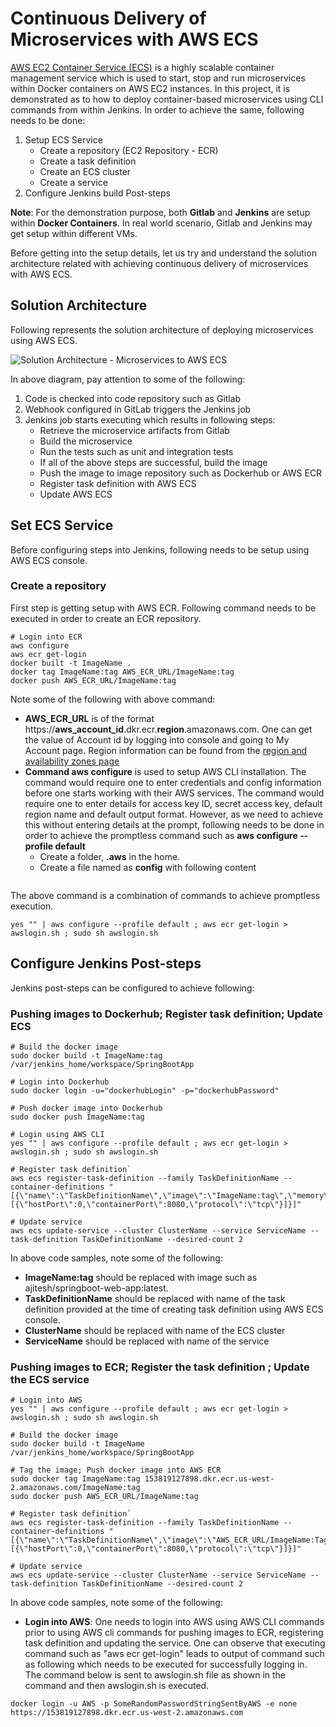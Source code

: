# Continuous Delivery of Microservices with AWS ECS

[AWS EC2 Container Service (ECS)](http://docs.aws.amazon.com/AmazonECS/latest/developerguide/Welcome.html) is a highly scalable container management service which is used to start, stop and run microservices within Docker containers on AWS EC2 instances. In this project, it is demonstrated as to how to deploy container-based microservices using CLI commands from within Jenkins. In order to achieve the same, following needs to be done:

 1. Setup ECS Service
    - Create a repository (EC2 Repository - ECR)
    - Create a task definition 
    - Create an ECS cluster
    - Create a service
 2. Configure Jenkins build Post-steps 

**Note**: For the demonstration purpose, both **Gitlab** and **Jenkins** are setup within **Docker Containers**. In real world scenario, Gitlab and Jenkins may get setup within different VMs.

Before getting into the setup details, let us try and understand the solution architecture related with achieving continuous delivery of microservices with AWS ECS.

## Solution Architecture 

Following represents the solution architecture of deploying microservices using AWS ECS.

![Solution Architecture - Microservices to AWS ECS](https://github.com/eajitesh/Continuous-Delivery-Microservices-AWS/blob/master/images/aws_ecs.png)

In above diagram, pay attention to some of the following:

 1. Code is checked into code repository such as Gitlab
 2. Webhook configured in GitLab triggers the Jenkins job
 3. Jenkins job starts executing which results in following steps:
    - Retrieve the microservice artifacts from Gitlab
    - Build the microservice
    - Run the tests such as unit and integration tests
    - If all of the above steps are successful, build the image 
    - Push the image to image repository such as Dockerhub or AWS ECR
    - Register task definition with AWS ECS
    - Update AWS ECS

## Set ECS Service 

Before configuring steps into Jenkins, following needs to be setup using AWS ECS console.

### Create a repository

First step is getting setup with AWS ECR. Following command needs to be executed in order to create an ECR repository.
```
# Login into ECR
aws configure
aws ecr get-login
docker built -t ImageName .
docker tag ImageName:tag AWS_ECR_URL/ImageName:tag
docker push AWS_ECR_URL/ImageName:tag
```
Note some of the following with above command:
 - **AWS_ECR_URL** is of the format https://__aws_account_id__.dkr.ecr.__region__.amazonaws.com. One can get the value of Account id by logging into console and going to My Account page. Region information can be found from the [region and availability zones page](http://docs.aws.amazon.com/AWSEC2/latest/UserGuide/using-regions-availability-zones.html)
 - **Command aws configure** is used to setup AWS CLI installation. The command would require one to enter credentials and config information before one starts working with their AWS services. The command would require one to enter details for access key ID, secret access key, default region name and default output format. However, as we need to achieve this without entering details at the prompt, following needs to be done in order to achieve the promptless command such as **aws configure --profile default**
    - Create a folder, **.aws** in the home.
    - Create a file named as **config** with following content
        ```
        ```

The above command is a combination of commands to achieve promptless execution. 

```
yes "" | aws configure --profile default ; aws ecr get-login > awslogin.sh ; sudo sh awslogin.sh
```


## Configure Jenkins Post-steps

Jenkins post-steps can be configured to achieve following:

### Pushing images to Dockerhub; Register task definition; Update ECS

```
# Build the docker image
sudo docker build -t ImageName:tag /var/jenkins_home/workspace/SpringBootApp

# Login into Dockerhub
sudo docker login -u="dockerhubLogin" -p="dockerhubPassword"

# Push docker image into Dockerhub
sudo docker push ImageName:tag

# Login using AWS CLI
yes "" | aws configure --profile default ; aws ecr get-login > awslogin.sh ; sudo sh awslogin.sh

# Register task definition`
aws ecs register-task-definition --family TaskDefinitionName --container-definitions "[{\"name\":\"TaskDefinitionName\",\"image\":\"ImageName:tag\",\"memory\":300,\"portMappings\":[{\"hostPort\":0,\"containerPort\":8080,\"protocol\":\"tcp\"}]}]" 

# Update service
aws ecs update-service --cluster ClusterName --service ServiceName --task-definition TaskDefinitionName --desired-count 2
```
In above code samples, note some of the following:
 - **ImageName:tag** should be replaced with image such as ajitesh/springboot-web-app:latest. 
 - **TaskDefinitionName** should be replaced with name of the task definition provided at the time of creating task definition using AWS ECS console.
 - **ClusterName** should be replaced with name of the ECS cluster
 - **ServiceName** should be replaced with name of the service

### Pushing images to ECR; Register the task definition ; Update the ECS service
```
# Login into AWS
yes "" | aws configure --profile default ; aws ecr get-login > awslogin.sh ; sudo sh awslogin.sh

# Build the docker image
sudo docker build -t ImageName /var/jenkins_home/workspace/SpringBootApp

# Tag the image; Push docker image into AWS ECR
sudo docker tag ImageName:tag 153819127898.dkr.ecr.us-west-2.amazonaws.com/ImageName:tag
sudo docker push AWS_ECR_URL/ImageName:tag

# Register task definition`
aws ecs register-task-definition --family TaskDefinitionName --container-definitions "[{\"name\":\"TaskDefinitionName\",\"image\":\"AWS_ECR_URL/ImageName:Tag\",\"memory\":300,\"portMappings\":[{\"hostPort\":0,\"containerPort\":8080,\"protocol\":\"tcp\"}]}]" 

# Update service
aws ecs update-service --cluster ClusterName --service ServiceName --task-definition TaskDefinitionName --desired-count 2
```

In above code samples, note some of the following:
 - **Login into AWS**: One needs to login into AWS using AWS CLI commands prior to using AWS cli commands for pushing images to ECR, registering task definition and updating the service. One can observe that executing command such as "aws ecr get-login" leads to output of command such as following which needs to be executed for successfully logging in. The command below is sent to awslogin.sh file as shown in the command and then awslogin.sh is executed. 
```
docker login -u AWS -p SomeRandomPasswordStringSentByAWS -e none https://153819127898.dkr.ecr.us-west-2.amazonaws.com
```
